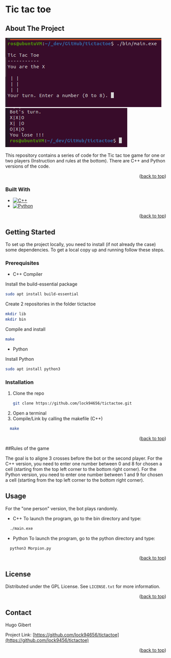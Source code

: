 # Tic tac toe
## About The Project

[![Project Screen Shot][project-screenshot]]()
[![Project Screen Shot][project-screenshot2]]()

This repository contains a series of code for the Tic tac toe game for one or two players (Instruction and rules at the bottom). There are C++ and Python versions of the code.

<p align="right">(<a href="#readme-top">back to top</a>)</p>

### Built With

* [![C++][cpp-shield]][cpp-url]
* [![Python][python-shield]][python-url]

<p align="right">(<a href="#readme-top">back to top</a>)</p>

<!-- GETTING STARTED -->
## Getting Started

To set up the project locally, you need to install (if not already the case) some dependencies. To get a local copy up and running follow these steps.

### Prerequisites

* C++ Compiler

Install the build-essential package
  ```sh
  sudo apt install build-essential 
  ```

Create 2 repositories in the folder tictactoe
  ```sh
  mkdir lib
  mkdir bin
  ```

 Compile and install
  ```sh
 make
 ```
 
 * Python

Install Python
  ```sh
  sudo apt install python3
  ```

### Installation

1. Clone the repo
   ```sh
   git clone https://github.com/lock94656/tictactoe.git
   ```
2. Open a terminal
3. Compile/Link by calling the makefile (C++)
 ```sh
   make
   ```

<p align="right">(<a href="#readme-top">back to top</a>)</p>


<!-- USAGE EXAMPLES -->
##Rules of the game

The goal is to aligne 3 crosses before the bot or the second player. 
For the C++ version, you need to enter one number between 0 and 8 for chosen a cell (starting from the top left corner to the bottom right corner). 
For the Python version, you need to enter one number between 1 and 9 for chosen a cell (starting from the top left corner to the bottom right corner). 

## Usage

For the "one person" version, the bot plays randomly. 

* C++ 
To launch the program, go to the bin directory and type:
 ```sh
   ./main.exe
   ```

* Python
To launch the program, go to the python directory and type:
 ```sh
   python3 Morpion.py
   ```
   
<p align="right">(<a href="#readme-top">back to top</a>)</p>


<!-- LICENSE -->
## License

Distributed under the GPL License. See `LICENSE.txt` for more information.

<p align="right">(<a href="#readme-top">back to top</a>)</p>


<!-- CONTACT -->
## Contact

Hugo Gibert

Project Link: [https://github.com/lock94656/tictactoe](https://github.com/lock9456/tictactoe)

<p align="right">(<a href="#readme-top">back to top</a>)</p>


<!-- MARKDOWN LINKS & IMAGES -->
<!-- https://www.markdownguide.org/basic-syntax/#reference-style-links -->

[cpp-shield]: https://img.shields.io/badge/-C++-blue?logo=cplusplus
[cpp-url]: https://isocpp.org/
[python-shield]: https://img.shields.io/badge/Python-3776AB?style=for-the-badge&logo=python&logoColor=white
[python-url]: https://www.python.org/

[project-screenshot]: images/Screenshot.png
[project-screenshot2]: images/Screenshot2.png

[contributors-url]: https://github.com/lock94656/hangman/graphs/contributors
[forks-url]: https://github.com/lock94656/hangman/network/members
[stars-shield]: https://img.shields.io/github/stars/lock94656/hangman.svg?style=for-the-badge
[stars-url]: https://github.com/lock94656/hangman/stargazers
[issues-shield]: https://img.shields.io/github/issues/lock94656/hangman.svg?style=for-the-badge
[issues-url]: https://github.com/lock94656/hangman/issues
[license-shield]: https://img.shields.io/github/license/lock94656/hangman.svg?style=for-the-badge
[license-url]: https://github.com/lock94656/hangman/blob/master/LICENSE.txt
